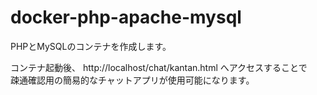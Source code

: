 # docker-php-apache-mysql

PHPとMySQLのコンテナを作成します。   

コンテナ起動後、 http://localhost/chat/kantan.html へアクセスすることで  
疎通確認用の簡易的なチャットアプリが使用可能になります。  

